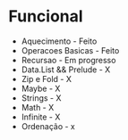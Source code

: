 # Funcional
* Aquecimento          -    Feito
* Operacoes Basicas    -    Feito
* Recursao             -    Em progresso
* Data.List && Prelude -    X
* Zip e Fold           -    X
* Maybe                -    X
* Strings              -    X
* Math                 -    X
* Infinite             -    X
* Ordenação            -    x